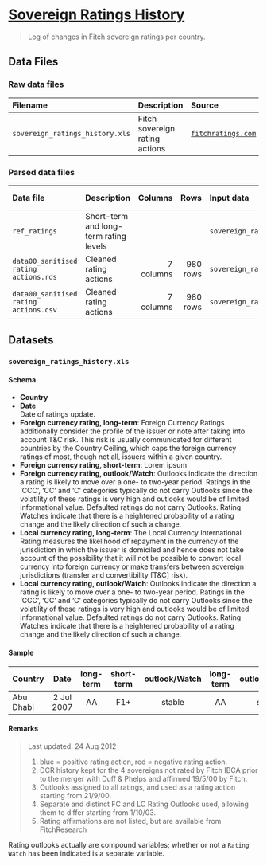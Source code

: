 # [Sovereign Ratings History](https://quant.stackexchange.com/questions/739/are-public-historical-time-series-available-for-ratings-of-sovereign-debt)

> Log of changes in Fitch sovereign ratings per country.

## Data Files

### [Raw data files](https://drive.google.com/open?id=1sIweKr8lX6hWplh1F6vuz-lOv1sUs22_)

| Filename | Description | Source | Documentation | Columns | Rows | Size |
|:---------|:------------|:-------|:--------------|--------:|-----:|-----:|
| `sovereign_ratings_history.xls` | Fitch sovereign rating actions | [`fitchratings.com`](https://www.fitchratings.com/web_content/ratings/sovereign_ratings_history.xls) | [`fitchratings.com`](https://www.fitchratings.com/site/definitions) | 7 columns | 983 rows | 193,024 bytes |

### Parsed data files

| Data file | Description | Columns | Rows | Input data | Processing script |
|:--|:--|--:|--:|:--|:--|
| `ref_ratings` | Short-term and long-term rating levels |  |  | `sovereign_ratings_history.xls` | `script00_raw ingest.R` |
| `data00_sanitised rating actions.rds` | Cleaned rating actions | 7 columns | 980 rows | `sovereign_ratings_history.xls` | `script00_raw ingest.R` |
| `data00_sanitised rating actions.csv` | Cleaned rating actions | 7 columns | 980 rows | `sovereign_ratings_history.xls` | `script00_raw ingest.R` |

## Datasets

### `sovereign_ratings_history.xls`

#### Schema

* __Country__
* __Date__<br/>
	Date of ratings update.
* __Foreign currency rating, long-term__: Foreign Currency Ratings additionally consider the profile of the issuer or note after taking into account T&C risk. This risk is usually communicated for different countries by the Country Ceiling, which caps the foreign currency ratings of most, though not all, issuers within a given country.
* __Foreign currency rating, short-term__: Lorem ipsum
* __Foreign currency rating, outlook/Watch__: Outlooks indicate the direction a rating is likely to move over a one- to two-year period.  Ratings in the ‘CCC’, ‘CC’ and ‘C’ categories typically do not carry Outlooks since the  volatility of these ratings is very high and outlooks would be of limited informational value. Defaulted ratings do not carry Outlooks. Rating Watches indicate that there is a heightened probability of a rating change and the likely direction of such a change.
* __Local currency rating, long-term__: The Local Currency International Rating measures the likelihood of repayment in the currency of the jurisdiction in which the issuer is domiciled and hence does not take account of the possibility that it will not be possible to convert local currency into foreign currency or make transfers between sovereign jurisdictions (transfer and convertibility [T&C] risk).
* __Local currency rating, outlook/Watch__: Outlooks indicate the direction a rating is likely to move over a one- to two-year period.  Ratings in the ‘CCC’, ‘CC’ and ‘C’ categories typically do not carry Outlooks since the  volatility of these ratings is very high and outlooks would be of limited informational value. Defaulted ratings do not carry Outlooks. Rating Watches indicate that there is a heightened probability of a rating change and the likely direction of such a change.

#### Sample

| Country | Date | long-term | short-term | outlook/Watch | long-term | outlook/Watch |
|:--|:-:|:-:|:-:|:-:|:-:|:-:|
| Abu Dhabi | 2 Jul 2007 | AA | F1+ | stable | AA | stable |

#### Remarks

> Last updated: 24 Aug 2012
>
> 1. blue = positive rating action, red = negative rating action.
> 1. DCR history kept for the 4 sovereigns not rated by Fitch IBCA prior to the merger with Duff & Phelps and affirmed 19/5/00 by Fitch.  
> 1. Outlooks assigned to all ratings, and used as a rating action starting from  21/9/00.
> 1. Separate and distinct FC and LC Rating Outlooks used, allowing them to differ starting from 1/10/03.
> 1. Rating affirmations are not listed, but are available from FitchResearch

Rating outlooks actually are compound variables; whether or not a `Rating Watch` has been indicated is a separate variable.

